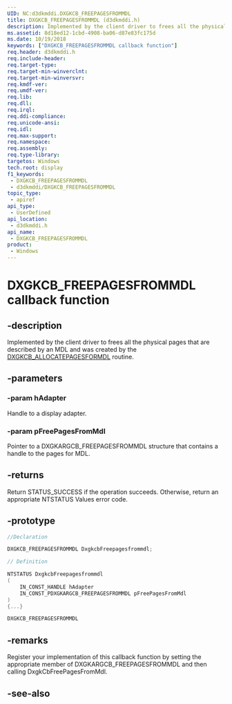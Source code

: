 ```yaml
---
UID: NC:d3dkmddi.DXGKCB_FREEPAGESFROMMDL
title: DXGKCB_FREEPAGESFROMMDL (d3dkmddi.h)
description: Implemented by the client driver to frees all the physical pages that are described by an MDL and was created by the DXGKCB_ALLOCATEPAGESFORMDL routine.
ms.assetid: 8d18ed12-1cbd-4908-ba06-d87e83fc175d
ms.date: 10/19/2018
keywords: ["DXGKCB_FREEPAGESFROMMDL callback function"]
req.header: d3dkmddi.h
req.include-header: 
req.target-type: 
req.target-min-winverclnt: 
req.target-min-winversvr: 
req.kmdf-ver: 
req.umdf-ver: 
req.lib: 
req.dll: 
req.irql: 
req.ddi-compliance: 
req.unicode-ansi: 
req.idl: 
req.max-support: 
req.namespace: 
req.assembly: 
req.type-library: 
targetos: Windows
tech.root: display
f1_keywords:
 - DXGKCB_FREEPAGESFROMMDL
 - d3dkmddi/DXGKCB_FREEPAGESFROMMDL
topic_type:
 - apiref
api_type:
 - UserDefined
api_location:
 - d3dkmddi.h
api_name:
 - DXGKCB_FREEPAGESFROMMDL
product:
 - Windows
---
```


# DXGKCB_FREEPAGESFROMMDL callback function


## -description

Implemented by the client driver to frees all the physical pages that are described by an MDL and was created by the [DXGKCB_ALLOCATEPAGESFORMDL](nc-d3dkmddi-dxgkcb_allocatepagesformdl.md) routine.

## -parameters

### -param hAdapter

Handle to a display adapter.

### -param pFreePagesFromMdl

Pointer to a DXGKARGCB_FREEPAGESFROMMDL structure that contains a handle to the pages for MDL.

## -returns

Return STATUS_SUCCESS if the operation succeeds. Otherwise, return an appropriate NTSTATUS Values error code.

## -prototype

```cpp
//Declaration

DXGKCB_FREEPAGESFROMMDL DxgkcbFreepagesfrommdl;

// Definition

NTSTATUS DxgkcbFreepagesfrommdl
(
	IN_CONST_HANDLE hAdapter
	IN_CONST_PDXGKARGCB_FREEPAGESFROMMDL pFreePagesFromMdl
)
{...}

DXGKCB_FREEPAGESFROMMDL


```

## -remarks

Register your implementation of this callback function by setting the appropriate member of DXGKARGCB_FREEPAGESFROMMDL and then calling DxgkCbFreePagesFromMdl.

## -see-also

